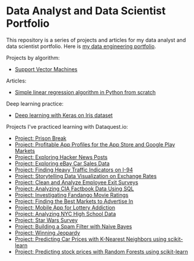 # Data Analyst and Data Scientist Portfolio
This repository is a series of projects and articles for my data analyst and data scientist portfolio. Here is [my data engineering portfolio](https://github.com/creativesarjun/data-engineering-portfolio).

Projects by algorithm:
* [Support Vector Machines](https://github.com/creativesarjun/data-analyst-and-data-scientist-portfolio/tree/main/Support%20Vector%20Machines)

Articles:

* [Simple linear regression algorithm in Python from scratch](https://medium.com/@creatives.arjun/simple-linear-regression-algorithm-in-python-from-scratch-28c7432bb5c2)

Deep learning practice:
* [Deep learning with Keras on Iris dataset](https://github.com/creativesarjun/data-analyst-and-data-scientist-portfolio/tree/main/Deep%20learning%20with%20Keras%20on%20Iris%20dataset)


Projects I've practiced learning with Dataquest.io:
* [Project: Prison Break](https://github.com/creativesarjun/projects/blob/main/project-1-prison-break.ipynb)
* [Project: Profitable App Profiles for the App Store and Google Play Markets](https://github.com/creativesarjun/projects/blob/main/project-2-profitable-app-profiles-for-the-app-store-and-google-play-markets.ipynb)
* [Project: Exploring Hacker News Posts](https://github.com/creativesarjun/projects/blob/main/project-3-exploring-hacker-news-posts.ipynb)
* [Project: Exploring eBay Car Sales Data](https://github.com/creativesarjun/projects/blob/main/project-4-exploring-ebay-car-sales-data.ipynb)
* [Project: Finding Heavy Traffic Indicators on I-94](https://github.com/creativesarjun/projects/blob/main/projct-5-finding-heavy-traffic-indicators-on-I-94.ipynb)
* [Project: Storytelling Data Visualization on Exchange Rates](https://github.com/creativesarjun/projects/blob/main/project-6-%20storytelling-data-visualization-on-exchange-rates.ipynb)
* [Project: Clean and Analyze Employee Exit Surveys](https://github.com/creativesarjun/projects/blob/main/project-7-clean-and-analyze-employee-exit-surveys.ipynb)
* [Project: Analyzing CIA Factbook Data Using SQL](https://github.com/creativesarjun/projects/blob/main/project-8-analyzing-cia-factbook-data-using-SQL.ipynb)
* [Project: Investigating Fandango Movie Ratings](https://github.com/creativesarjun/projects/blob/main/project-9-investigating-fandango-movie-ratings.ipynb)
* [Project: Finding the Best Markets to Advertise In](https://github.com/creativesarjun/projects/blob/main/project-10-finding-the-best-markets-to-advertise-in.ipynb)
* [Project: Mobile App for Lottery Addiction](https://github.com/creativesarjun/projects/blob/main/project-11-mobile-app-for-lottery-addiction.ipynb)
* [Project: Analyzing NYC High School Data](https://github.com/creativesarjun/data-analyst-and-data-scientist-portfolio/blob/main/project-12-analyzing-nyc-high-school-data.ipynb)
* [Project: Star Wars Survey](https://github.com/creativesarjun/data-analyst-and-data-scientist-portfolio/blob/main/project-13-star-wars-survey.ipynb)
* [Project: Building a Spam Filter with Naive Bayes](https://github.com/creativesarjun/data-analyst-and-data-scientist-portfolio/blob/main/project-14-building-a-spam-filter-with-naive-bayes.ipynb)
* [Project: Winning Jeopardy](https://github.com/creativesarjun/data-analyst-and-data-scientist-portfolio/blob/main/project-15-winning-jeopardy.ipynb)
* [Project: Predicting Car Prices with K-Nearest Neighbors using scikit-learn
](https://github.com/creativesarjun/data-analyst-and-data-scientist-portfolio/blob/main/project-16-predicting-car-prices.ipynb)
* [Project: Predicting stock prices with Random Forests using scikit-learn](https://github.com/creativesarjun/data-analyst-and-data-scientist-portfolio/blob/main/project-17-predicting-stock-prices.ipynb)
